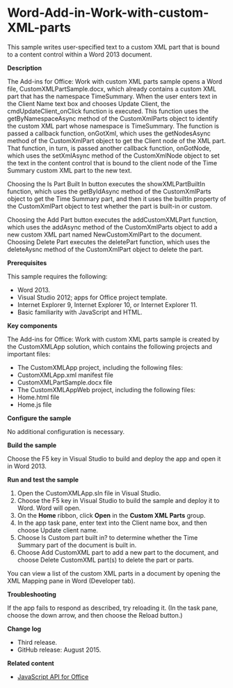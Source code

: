 # Word-Add-in-Work-with-custom-XML-parts
This sample writes user-specified text to a custom XML part that is bound to a content control within a Word 2013 document.

**Description**

The Add-ins for Office: Work with custom XML parts sample opens a Word file, CustomXMLPartSample.docx, which already contains a custom XML part that has the namespace TimeSummary. When the user enters text in the Client Name text box and chooses Update Client, the cmdUpdateClient_onClick function is executed. This function uses the  getByNamespaceAsync method of the  CustomXmlParts object to identify the custom XML part whose namespace is TimeSummary. The function is passed a callback function, onGotXml, which uses the  getNodesAsync method of the  CustomXmlPart object to get the Client node of the XML part. That function, in turn, is passed another callback function, onGotNode, which uses the  setXmlAsync method of the  CustomXmlNode object to set the text in the content control that is bound to the client node of the Time Summary custom XML part to the new text.

Choosing the Is Part Built In button executes the showXMLPartBuiltIn function, which uses the  getByIdAsync method of the CustomXmlParts object to get the Time Summary part, and then it uses the  builtIn property of the CustomXmlPart object to test whether the part is built-in or custom.

Choosing the Add Part button executes the addCustomXMLPart function, which uses the  addAsync method of the CustomXmlParts object to add a new custom XML part named NewCustomXmlPart to the document. Choosing Delete Part executes the deletePart function, which uses the  deleteAysnc method of the CustomXmlPart object to delete the part.

**Prerequisites**

This sample requires the following:

* Word 2013.
* Visual Studio 2012; apps for Office project template.
* Internet Explorer 9, Internet Explorer 10, or Internet Explorer 11.
* Basic familiarity with JavaScript and HTML.

**Key components**

The Add-ins for Office: Work with custom XML parts sample is created by the CustomXMLApp solution, which contains the following projects and important files:

* The CustomXMLApp project, including the following files:
* CustomXMLApp.xml manifest file
* CustomXMLPartSample.docx file
* The CustomXMLAppWeb project, including the following files:
* Home.html file
* Home.js file

**Configure the sample**

No additional configuration is necessary.

**Build the sample**

Choose the F5 key in Visual Studio to build and deploy the app and open it in Word 2013.

**Run and test the sample**

1. Open the CustomXMLApp.sln file in Visual Studio.
2. Choose the F5 key in Visual Studio to build the sample and deploy it to Word. Word will open.
3. On the **Home** ribbon, click **Open** in the **Custom XML Parts** group.
3. In the app task pane, enter text into the Client name box, and then choose Update client name.
4. Choose Is Custom part built in? to determine whether the Time Summary part of the document is built in.
5. Choose Add CustomXML part to add a new part to the document, and choose Delete CustomXML part(s) to delete the part or parts.

You can view a list of the custom XML parts in a document by opening the XML Mapping pane in Word (Developer tab).

**Troubleshooting**

If the app fails to respond as described, try reloading it. (In the task pane, choose the down arrow, and then choose the Reload button.)

**Change log**

* Third release.
* GitHub release: August 2015.

**Related content**

* [JavaScript API for Office](http://msdn.microsoft.com/en-us/library/fp142185(office.15).aspx)

